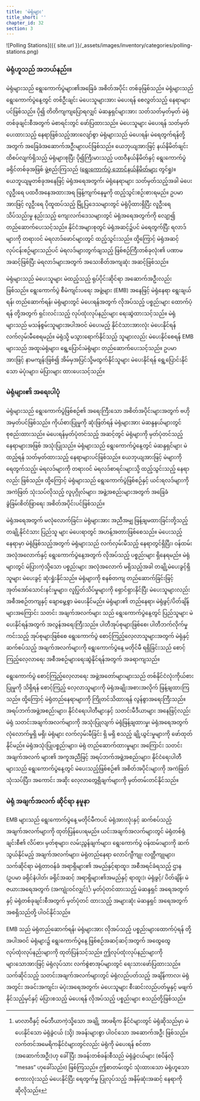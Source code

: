 ```yaml
---
title: 'မဲရုံများ'
title_short: ''
chapter_id: 32
section: 3
---
```


![Polling Stations]({{ site.url }}/\_assets/images/inventory/categories/polling-stations.png)

### မဲရုံဟူသည် အဘယ်နည်း။

မဲရုံများသည် ရွေးကောက်ပွဲများ၏အခြေခံ အစိတ်အပိုင်း တစ်ခုဖြစ်သည်။ မဲရုံများသည် ရွေးကောက်ပွဲနေ့တွင် တစ်ဦးချင်း မဲပေးသူများအား မဲပေးရန် စေလွှတ်သည့် နေရာများပင်ဖြစ်သည်။ ပို၍ တိတိကျကျပြောရလျှင် မဲဆန္ဒရှင်များအား သတ်သတ်မှတ်မှတ် မဲရုံတစ်ခုချင်းစီအတွက် မဲစာရင်းတွင် ဖော်ပြထားသည်။ မဲပေးသူများ မဲပေးရန် သတ်မှတ်ပေးထားသည့် နေရာဖြစ်သည့်အားလျော်စွာ မဲရုံများသည် မဲပေးရန်၊ မဲရေတွက်ရန်တို့ အတွက် အခြေခံအဆောက်အဦးများပင်ဖြစ်သည်။ ယေဘုယျအားဖြင့် နယ်နိမိတ်ချင်းထိစပ်လျက်ရှိသည့် မဲရုံများစုပြီး ပို၍ကြီးမားသည့် ပထဝီနယ်နိမိတ်နှင့် ရွေးကောက်ပွဲခရိုင်တစ်ခုအဖြစ် ဖွဲ့စည်းကြသည် ([ရွေးကောက်ပွဲ ဘောင်နယ်နိမိတ်များ](/my/guide/key-categories/electoral-boundaries/) တွင်ရှု)။ ယေဘူယျမူတစ်ခုအနေဖြင့် မဲရုံအရေအတွက်၊ မဲရုံနေရာများ သတ်မှတ်သည့်အခါ မဲပေးလူဦးရေ ပထဝီအနေအထားအရ ဖြန့်ကျက်နေမှုကို ထည့်သွင်းစဉ်းစားရမည်။ ဥပမာအားဖြင့် လူဦးရေ ပိုထူထပ်သည့် မြို့ပြဒေသများတွင် မဲရုံပိုထားရှိပြီး လူဦးရေ သိပ်သည်းမှု နည်းသည့် ကျေးလက်ဒေသများတွင် မဲရုံအရေအတွက်ကို လျော့၍ တည်ဆောက်ပေးသင့်သည်။ နိုင်ငံအများစုတွင် မဲရုံအဆင့်၌ပင် မဲရေတွက်ပြီး ရလာဒ်များကို တရားဝင် မဲရလာဒ်ဖောင်များတွင် ထည့်သွင်းသည်။ ထို့ကြောင့် မဲရုံအဆင့် လုပ်ငန်းစဉ်များသည်ပင် မဲရလဒ်များတွက်ချသည့် ဖြစ်စဉ်ကြီးတစ်ခုလုံး၏ ပဏာမ အဆင့်ဖြစ်ပြီး မဲရလာဒ်များအတွက် အသေးစိတ်အကျဆုံး အဆင့်ဖြစ်သည်။

မဲရုံများသည် မဲပေးသူများ မဲထည့်သည့် ရုပ်ပိုင်းဆိုင်ရာ အဆောက်အဦးလည်းဖြစ်သည်။ ရွေးကောက်ပွဲ စီမံကျင်းပရေး အဖွဲ့များ (EMB) အနေဖြင့် မဲရုံနေရာ ရွေးချယ်ရန်၊ တည်ဆောက်ရန်၊ မဲရုံများတွင် မဲပေးရန်အတွက် လိုအပ်သည့် ပစ္စည်းများ ထောက်ပံ့ရန် တို့အတွက် ရှင်းလင်းသည့် လုပ်ထုံးလုပ်နည်းများ ရေးဆွဲထားသင့်သည်။ မဲရုံများသည် မသန်စွမ်းသူများအပါအဝင် မဲပေးမည့် နိုင်ငံသားအားလုံး မဲပေးနိုင်ရန် လက်လှမ်းမီစေရမည်။ မဲရုံသို့ မသွားရောက်နိုင်သည့် သူများလည်း မဲပေးနိုင်စေရန် EMB များသည် အထူးမဲရုံများ၊ ရွေ့ပြောင်းမဲရုံများ တည်ဆောက်ပေးသင့်သည်။ ဥပမာအားဖြင့် နာမကျန်းဖြစ်၍ အိမ်မှအပြင်သို့မထွက်နိုင်သူများ မဲပေးနိုင်ရန် ရွေ့ပြောင်းနိုင်သော မဲပုံးများ၊ မဲပြားများ ထားပေးသင့်သည်။

### မဲရုံများ၏ အရေးပါပုံ

မဲရုံများသည် ရွေးကောက်ပွဲဖြစ်စဉ်၏ အရေးကြီးသော အစိတ်အပိုင်းများအတွက် ဗဟိုအမှတ်ပင်ဖြစ်သည်။ ကိုယ်စားပြုမှုကို ဆုံးဖြတ်ရန် မဲရုံများအား မဲဆန္ဒနယ်များတွင် စုစည်းထားသည်။ မဲပေးရန်မှတ်ပုံတင်သည့် အဆင့်တွင် မဲရုံများကို မှတ်ပုံတင်သည့် နေရာများအဖြစ် အသုံးပြုသည်။ မဲရုံများသည် ရွေးကောက်ပွဲနေ့တွင် မဲဆန္ဒရှင်များ မဲထည့်ရန် သတ်မှတ်ထားသည့် နေရာများပင်ဖြစ်သည်။ ယေဘုယျအားဖြင့် မဲများကိုရေတွက်သည့်၊ မဲရလဒ်များကို တရားဝင် မဲရလဒ်စာရင်းများသို့ ထည့်သွင်းသည့် နေရာလည်း ဖြစ်သည်။ ထို့ကြောင့် မဲရုံများသည် ရွေးကောက်ပွဲဖြစ်စဉ်နှင့် ယင်းရလဒ်များကို အကဲဖြတ် သုံးသပ်လိုသည့် လူပုဂ္ဂိုလ်များ၊ အဖွဲ့အစည်းများအတွက် အခြေခံ ခွဲခြမ်းစိတ်ဖြာရေး အစိတ်အပိုင်းပင်ဖြစ်သည်။

မဲရုံအရေအတွက် မလုံလောက်ခြင်း၊ မဲရုံများအား အညီအမျှ ဖြန့်ချမထားခြင်းတို့သည့် တချို့နိုင်ငံသား ပြည်သူ များ မဲပေးရာတွင် အဟန့်အတားဖြစ်စေသည်။ မဲပေးသည့်နေရာမှာ မဲရုံဖြစ်သည့်အတွက် မဲရုံများသည် လက်လှမ်းမီသည့် နေရာတွင်ရှိပြီး၊ ဝန်ထမ်းအလုံအလောက်နှင့် ရွေးကောက်ပွဲနေ့အတွက် လိုအပ်သည့် ပစ္စည်းများ ရှိနေရမည်။ မဲရုံများတွင် မဲပြားကဲ့သို့သော ပစ္စည်းများ အလုံအလောက် မရှိသည့်အခါ တချို့မဲပေးခွင့်ရှိသူများ မဲပေးခွင့် ဆုံးရှုံးနိုင်သည်။ မဲရုံများကို စနစ်တကျ တည်ဆောက်ခြင်းဖြင့် အုတ်အော်သောင်းနင်းမှုများ၊ လူပြွတ်သိပ်မှုများကို ရှောင်ရှားနိုင်ပြီး မဲပေးသူများလည်း အစီအစဉ်တကျနှင့် ချောမွေ့စွာ မဲပေးနိုင်မည်။ မဲရုံများ၏ တည်နေရာ၊ မဲရုံဖွင့်/ပိတ်ချိန်များအကြောင်း သတင်း အချက်အလက်များ သည် ရွေးကောက်ပွဲနေ့တွင် ပြည်သူများ မဲပေးနိုင်ရန်အတွက် အလွန်အရေးကြီးသည်။ ပါတီအုပ်စုများဖြစ်စေ၊ ပါတီဘက်လိုက်မှု ကင်းသည့် အုပ်စုများဖြစ်စေ ရွေးကောက်ပွဲ စောင့်ကြည့်လေ့လာသူများအတွက် မဲရုံနှင့် ဆက်စပ်သည့် အချက်အလက်များကို ရွေးကောက်ပွဲနေ့ မတိုင်မီ ရရှိခြင်းသည် စောင့်ကြည့်လေ့လာရေး အစီအစဉ်များရေးဆွဲနိုင်ရန်အတွက် အခရာကျသည်။

ရွေးကောက်ပွဲ စောင့်ကြည့်လေ့လာရေး အဖွဲ့အတော်များများသည် တစ်နိုင်ငံလုံးကိုယ်စားပြုမှုကို သိရှိရန် စောင့်ကြည့် လေ့လာသူများကို မဲရုံအချိုးအစားအလိုက် ဖြန့်ချထားကြသည်။ ထို့ကြောင့် မဲရုံတည်နေရာများကို ကြိုတင်သိထားရန် လွန်စွာအရေးကြီးသည်။ အရပ်ဘက်အဖွဲ့အစည်းများ၊ နိုင်ငံရေးပါတီများနှင့် သတင်းမီဒီယာများ အနေဖြင့်လည်း မဲရုံ သတင်းအချက်အလက်များကို အသုံးပြုလျက် မဲရုံဖြန့်ချထားမှု၊ မဲရုံအရေအတွက် လုံလောက်မှုရှိ မရှိ၊ မဲရုံများ လက်လှမ်းမီခြင်း ရှိ မရှိ စသည့် ချို့ယွင်းမှုများကို ဖော်ထုတ်နိုင်မည်။ မဲရုံအသုံးပြုပစ္စည်းများ၊ မဲရုံ တည်ဆောက်ထားမှုများ အကြောင်း သတင်းအချက်အလက် များ၏ အကူအညီဖြင့် အရပ်ဘက်အဖွဲ့အစည်းများ၊ နိုင်ငံရေးပါတီများသည် ရွေးကောက်ပွဲနေ့တွင် မဲပေးသည့်ဖြစ်စဉ်၏ အစိတ်အပိုင်းများကို အကဲဖြတ်သုံးသပ်ပြီး၊ အကောင်း အဆိုး လေ့လာတွေ့ရှိချက်များကို မှတ်တမ်းတင်နိုင်သည်။

### မဲရုံ အချက်အလက် ဆိုင်ရာ နမူနာ

EMB များသည် ရွေးကောက်ပွဲနေ့ မတိုင်မီကပင် မဲရုံအားလုံးနှင့် ဆက်စပ်သည့် အချက်အလက်များကို ထုတ်ပြန်ပေးရမည်။ ယင်းအချက်အလက်များတွင် မဲရုံတစ်ရုံချင်းစီ၏ လိပ်စာ၊ မှတ်စုများ၊ လမ်းညွှန်ချက်များ၊ ရွေးကောက်ပွဲ ဝန်ထမ်းများကို ဆက်သွယ်နိုင်မည့် အချက်အလက်များ၊ မဲရုံတည်နေရာ လောင်ဂျီကျု၊ လတ္တီကျုများ၊ သက်ဆိုင်ရာ မဲရုံတာဝန်ခံ အရာရှိများ၏ အမည်နှင့်ရာထူး၊ အစီအရင်ခံရသည့် ဌာန (ဥပမာ ခရိုင်နံပါတ်၊ ခရိုင်အဆင့် အရာရှိများ၏အမည်နှင့် ရာထူး)၊ မဲရုံဖွင့်/ ပိတ်ချိန်၊ မဲဇယားအရေအတွက် (အကျုံးဝင်လျှင်)[^1]၊ မှတ်ပုံတင်ထားသည့် မဲဆန္ဒရှင် အရေအတွက်နှင့် မဲရုံတစ်ခုချင်းစီအတွက် မှတ်ပုံတင် ထားသည့် အများဆုံး မဲဆန္ဒရှင် အရေအတွက် အစရှိသည်တို့ ပါဝင်နိုင်သည်။

EMB သည် မဲရုံတည်ဆောက်ရန်၊ မဲရုံများအား လိုအပ်သည့် ပစ္စည်းများထောက်ပံ့ရန် တို့အပါအဝင် မဲရုံများ၌ ရွေးကောက်ပွဲနေ့ ဖြစ်စဉ်အဆင့်ဆင့်အတွက် အထွေထွေ လုပ်ထုံးလုပ်နည်းများကို ထုတ်ပြန်သင့်သည်။ ဤလုပ်ထုံးလုပ်နည်းများကို များသောအားဖြင့် မဲရုံလုပ်သား လက်စွဲစာအုပ်များတွင် ရေးသားဖော်ပြထားသည်။ သက်ဆိုင်သည့် သတင်းအချက်အလက်များတွင် မဲရုံလည်ပတ်သည့် အချိန်ကာလ၊ မဲရုံအတွင်း အခင်းအကျင်း၊ မဲပုံးအရေအတွက်၊ မဲပေးသူများ စီးဆင်းလည်ပတ်မှုနှင့် မဖျက်နိုင်သည့်မှင်နှင့် မဲပြားစသည့် မဲပေးရန် လိုအပ်သည့် ပစ္စည်းများ စသည်တို့ဖြစ်သည်။

[^1]: မာလာဝီနှင့် ဇမ်ဘီယာကဲ့သို့သော အချို့ အာဖရိက နိုင်ငံများတွင် မဲရုံဆိုသည်မှာ မဲပေးနိုင်သော မဲရုံခွဲငယ် (သို့) အခန်းများစွာ ပါဝင်သော အဆောက်အဦး ဖြစ်သည်။ လက်တင်အမေရိကနိုင်ငံများတွင်လည်း မဲရုံကို မဲပေးရန် စင်တာ (အဆောက်အဦး)ဟု ခေါ်ပြီး အခန်းတစ်ခန်းစီသည် မဲရုံခွဲငယ်များ (စပိန်လို “mesas” ဟုခေါ်သည်။) ဖြစ်ကြသည်။ ဤစာတမ်းတွင် သုံးထားသော မဲရုံဟူသော စကားလုံးသည် မဲပေးနိုင်ပြီး ရေတွက်မှု ပြုလုပ်သည့် အနိမ့်ဆုံးအဆင့် နေရာကို ဆိုလိုသည်။
